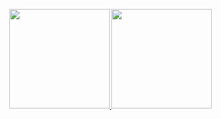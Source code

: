 

<p align="center">
<a href="https://github.com/unworried">
  <img height="180em" src="https://github-readme-stats-phi-one-63.vercel.app/api?username=unworried&count_private=true&show_icons=true&theme=dark" />
  <img height="180em" src="https://github-readme-stats-phi-one-63.vercel.app/api/top-langs/?username=unworried&layout=compact&theme=dark" />
</a>
</p>
